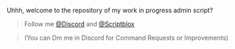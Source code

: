 Uhhh, welcome to the repository of my work in progress admin script? 

>Follow me [@Discord](https://discord.com/users/1261962418716803084) and [@Scriptblox](https://scriptblox.com/u/Dhelann)

>(You can Dm me in Discord for Command Requests or Improvements) 
